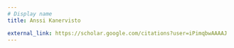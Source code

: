 ```yaml
---
# Display name
title: Anssi Kanervisto

external_link: https://scholar.google.com/citations?user=iPimqbwAAAAJ
---
```

